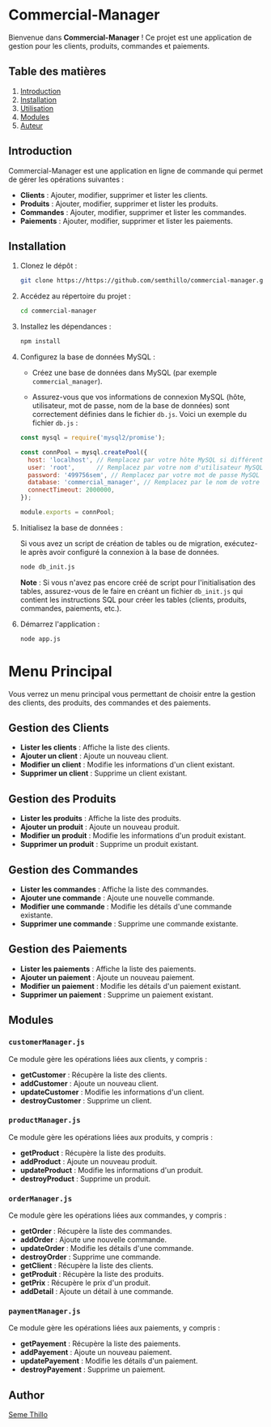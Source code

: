 # Commercial-Manager

Bienvenue dans **Commercial-Manager** ! Ce projet est une application de gestion pour les clients, produits, commandes et paiements.

## Table des matières

1. [Introduction](#introduction)
2. [Installation](#installation)
3. [Utilisation](#utilisation)
4. [Modules](#modules)
5. [Auteur](#author)

## Introduction

Commercial-Manager est une application en ligne de commande qui permet de gérer les opérations suivantes :

- **Clients** : Ajouter, modifier, supprimer et lister les clients.
- **Produits** : Ajouter, modifier, supprimer et lister les produits.
- **Commandes** : Ajouter, modifier, supprimer et lister les commandes.
- **Paiements** : Ajouter, modifier, supprimer et lister les paiements.

## Installation

1. Clonez le dépôt :

    ```bash
    git clone https://https://github.com/semthillo/commercial-manager.git
    ```

2. Accédez au répertoire du projet :

    ```bash
    cd commercial-manager
    ```

3. Installez les dépendances :

    ```bash
    npm install
    ```

4. Configurez la base de données MySQL :

   - Créez une base de données dans MySQL (par exemple `commercial_manager`).

   - Assurez-vous que vos informations de connexion MySQL (hôte, utilisateur, mot de passe, nom de la base de données) sont correctement définies dans le fichier `db.js`. Voici un exemple du fichier `db.js` :

    ```javascript
    const mysql = require('mysql2/promise');

    const connPool = mysql.createPool({
      host: 'localhost', // Remplacez par votre hôte MySQL si différent
      user: 'root',      // Remplacez par votre nom d'utilisateur MySQL
      password: '499756sem', // Remplacez par votre mot de passe MySQL
      database: 'commercial_manager', // Remplacez par le nom de votre base de données
      connectTimeout: 2000000,
    });

    module.exports = connPool;
    ```

5. Initialisez la base de données :

   Si vous avez un script de création de tables ou de migration, exécutez-le après avoir configuré la connexion à la base de données.

    ```bash
    node db_init.js
    ```

   **Note** : Si vous n'avez pas encore créé de script pour l'initialisation des tables, assurez-vous de le faire en créant un fichier `db_init.js` qui contient les instructions SQL pour créer les tables (clients, produits, commandes, paiements, etc.).

6. Démarrez l'application :

    ```bash
    node app.js
    ```


# Menu Principal

Vous verrez un menu principal vous permettant de choisir entre la gestion des clients, des produits, des commandes et des paiements.

## Gestion des Clients

- **Lister les clients** : Affiche la liste des clients.
- **Ajouter un client** : Ajoute un nouveau client.
- **Modifier un client** : Modifie les informations d'un client existant.
- **Supprimer un client** : Supprime un client existant.

## Gestion des Produits

- **Lister les produits** : Affiche la liste des produits.
- **Ajouter un produit** : Ajoute un nouveau produit.
- **Modifier un produit** : Modifie les informations d'un produit existant.
- **Supprimer un produit** : Supprime un produit existant.

## Gestion des Commandes

- **Lister les commandes** : Affiche la liste des commandes.
- **Ajouter une commande** : Ajoute une nouvelle commande.
- **Modifier une commande** : Modifie les détails d'une commande existante.
- **Supprimer une commande** : Supprime une commande existante.

## Gestion des Paiements

- **Lister les paiements** : Affiche la liste des paiements.
- **Ajouter un paiement** : Ajoute un nouveau paiement.
- **Modifier un paiement** : Modifie les détails d'un paiement existant.
- **Supprimer un paiement** : Supprime un paiement existant.

## Modules

### `customerManager.js`

Ce module gère les opérations liées aux clients, y compris :

- **getCustomer** : Récupère la liste des clients.
- **addCustomer** : Ajoute un nouveau client.
- **updateCustomer** : Modifie les informations d'un client.
- **destroyCustomer** : Supprime un client.

### `productManager.js`

Ce module gère les opérations liées aux produits, y compris :

- **getProduct** : Récupère la liste des produits.
- **addProduct** : Ajoute un nouveau produit.
- **updateProduct** : Modifie les informations d'un produit.
- **destroyProduct** : Supprime un produit.

### `orderManager.js`

Ce module gère les opérations liées aux commandes, y compris :

- **getOrder** : Récupère la liste des commandes.
- **addOrder** : Ajoute une nouvelle commande.
- **updateOrder** : Modifie les détails d'une commande.
- **destroyOrder** : Supprime une commande.
- **getClient** : Récupère la liste des clients.
- **getProduit** : Récupère la liste des produits.
- **getPrix** : Récupère le prix d'un produit.
- **addDetail** : Ajoute un détail à une commande.

### `paymentManager.js`

Ce module gère les opérations liées aux paiements, y compris :

- **getPayement** : Récupère la liste des paiements.
- **addPayement** : Ajoute un nouveau paiement.
- **updatePayement** : Modifie les détails d'un paiement.
- **destroyPayement** : Supprime un paiement.



## Author
[Seme Thillo](https://github.com/semthillo/)
